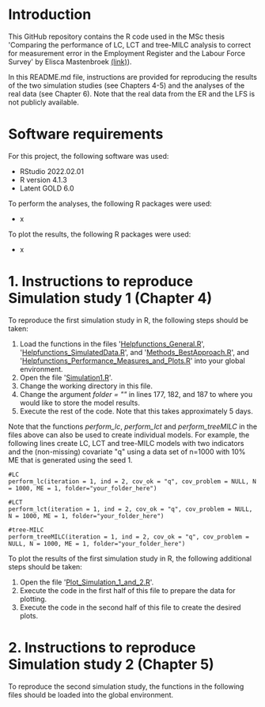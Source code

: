 # Introduction

This GitHub repository contains the R code used in the MSc thesis 'Comparing the performance of LC, LCT and tree-MILC analysis to correct for measurement error in the Employment Register and the Labour Force Survey' by Elisca Mastenbroek [(link)](https://github.com/eliscamastenbroek/master_thesis/blob/main/MSc_thesis.pdf)).

In this README.md file, instructions are provided for reproducing the results of the two simulation studies (see Chapters 4-5) and the analyses of the real data (see Chapter 6). Note that the real data from the ER and the LFS is not publicly available.

# Software requirements
For this project, the following software was used:
- RStudio 2022.02.01
- R version 4.1.3
- Latent GOLD 6.0

To perform the analyses, the following R packages were used:
- x

To plot the results, the following R packages were used:
- x


# 1. Instructions to reproduce Simulation study 1 (Chapter 4)
To reproduce the first simulation study in R, the following steps should be taken:
1. Load the functions in the files '[Helpfunctions_General.R](https://github.com/eliscamastenbroek/master_thesis/blob/main/Functions/Helpfunctions_General.R)', '[Helpfunctions_SimulatedData.R](https://github.com/eliscamastenbroek/master_thesis/blob/main/Functions/Helpfunctions_SimulatedData.R)', and '[Methods_BestApproach.R](https://github.com/eliscamastenbroek/master_thesis/blob/main/Functions/Methods_BestApproach.R)', and '[Helpfunctions_Performance_Measures_and_Plots.R](https://github.com/eliscamastenbroek/master_thesis/blob/main/Functions/Helpfunctions_Performance_Measures_and_Plots.R)' into your global environment.
2. Open the file '[Simulation1.R](https://github.com/eliscamastenbroek/master_thesis/blob/main/Simulation/Simulation1.R)'.
3. Change the working directory in this file.
4. Change the argument _folder = ""_ in lines 177, 182, and 187 to where you would like to store the model results.
5. Execute the rest of the code. Note that this takes approximately 5 days.

Note that the functions _perform_lc_, _perform_lct_ and _perform_treeMILC_ in the files above can also be used to create individual models. For example, the following lines create LC, LCT and tree-MILC models with two indicators and the (non-missing) covariate "q" using a data set of n=1000 with 10% ME that is generated using the seed 1.
```{r}
#LC
perform_lc(iteration = 1, ind = 2, cov_ok = "q", cov_problem = NULL, N = 1000, ME = 1, folder="your_folder_here")

#LCT
perform_lct(iteration = 1, ind = 2, cov_ok = "q", cov_problem = NULL, N = 1000, ME = 1, folder="your_folder_here")

#tree-MILC
perform_treeMILC(iteration = 1, ind = 2, cov_ok = "q", cov_problem = NULL, N = 1000, ME = 1, folder="your_folder_here")
```

To plot the results of the first simulation study in R, the following additional steps should be taken:
1. Open the file '[Plot_Simulation_1_and_2.R](https://github.com/eliscamastenbroek/master_thesis/blob/main/Simulation/Plot_Simulation_1_and_2.R)'.
2. Execute the code in the first half of this file to prepare the data for plotting.
3. Execute the code in the second half of this file to create the desired plots. 

# 2. Instructions to reproduce Simulation study 2 (Chapter 5)
To reproduce the second simulation study, the functions in the following files should be loaded into the global environment.




